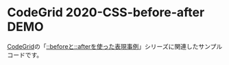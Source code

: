 # CodeGrid 2020-CSS-before-after DEMO

[CodeGrid](https://app.codegrid.net/)の「[::beforeと::afterを使った表現事例](https://www.codegrid.net/series/2020-css-before-after-1)」シリーズに関連したサンプルコードです。